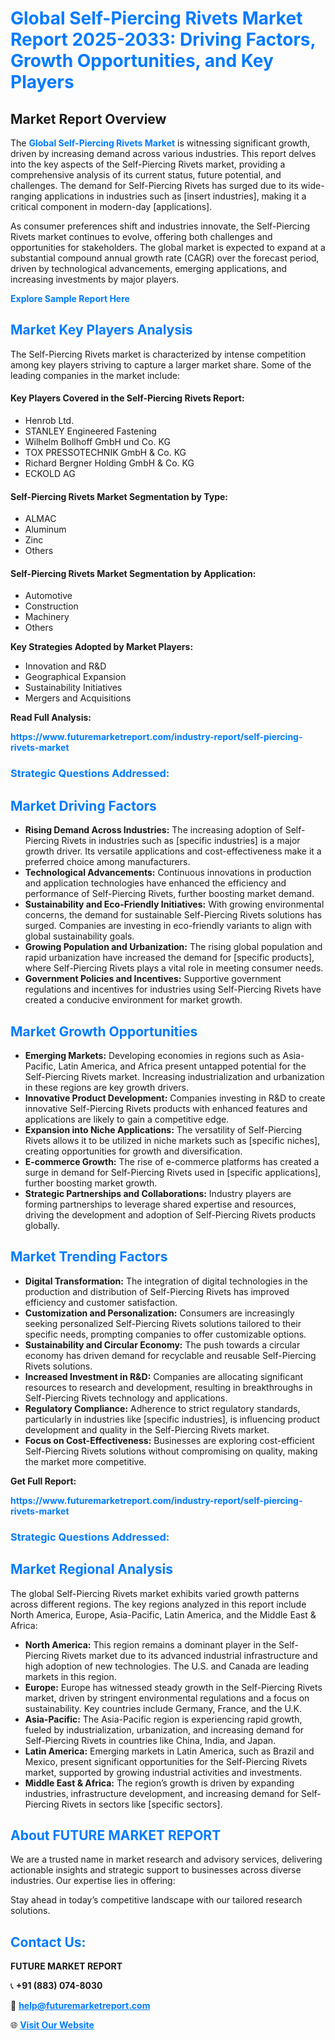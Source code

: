 <h1 style="color: #007BFF;">Global Self-Piercing Rivets Market Report 2025-2033: Driving Factors, Growth Opportunities, and Key Players</h1>

<section id="overview">
<h2>Market Report Overview</h2>
<p>The <a href="https://www.futuremarketreport.com/industry-report/self-piercing-rivets-market" style="color: #007BFF; text-decoration: none;"><strong>Global Self-Piercing Rivets Market</strong></a> is witnessing significant growth, driven by increasing demand across various industries. This report delves into the key aspects of the Self-Piercing Rivets market, providing a comprehensive analysis of its current status, future potential, and challenges. The demand for Self-Piercing Rivets has surged due to its wide-ranging applications in industries such as [insert industries], making it a critical component in modern-day [applications].</p>
<p>As consumer preferences shift and industries innovate, the Self-Piercing Rivets market continues to evolve, offering both challenges and opportunities for stakeholders. The global market is expected to expand at a substantial compound annual growth rate (CAGR) over the forecast period, driven by technological advancements, emerging applications, and increasing investments by major players.</p>
</section>

<section id="overview">
<p><a href="https://www.futuremarketreport.com/request-sample/reportId=55463" style="color: #007BFF; text-decoration: none;"><strong>Explore Sample Report Here</strong></a></p>
</section>

<section id="key-players">
<h2 style="color: #007BFF;">Market Key Players Analysis</h2>
<p>The Self-Piercing Rivets market is characterized by intense competition among key players striving to capture a larger market share. Some of the leading companies in the market include:</p>
<h4>Key Players Covered in the Self-Piercing Rivets Report:</h4>
<ul><li>Henrob Ltd.</li><li>STANLEY Engineered Fastening</li><li>Wilhelm Bollhoff GmbH und Co. KG</li><li>TOX PRESSOTECHNIK GmbH &amp; Co. KG</li><li>Richard Bergner Holding GmbH &amp; Co. KG</li><li>ECKOLD AG</li></ul>
<h4>Self-Piercing Rivets Market Segmentation by Type:</h4>
<ul><li>ALMAC</li><li>Aluminum</li><li>Zinc</li><li>Others</li></ul>

<h4>Self-Piercing Rivets Market Segmentation by Application:</h4>
<ul><li>Automotive</li><li>Construction</li><li>Machinery</li><li>Others</li></ul>
<p><strong>Key Strategies Adopted by Market Players:</strong></p>
<ul>
<li>Innovation and R&D</li>
<li>Geographical Expansion</li>
<li>Sustainability Initiatives</li>
<li>Mergers and Acquisitions</li>
</ul>
</section>

<section>
<p><strong>Read Full Analysis: </strong></p><a href="https://www.futuremarketreport.com/industry-report/self-piercing-rivets-market" style="color: #007BFF; text-decoration: none;"><strong>https://www.futuremarketreport.com/industry-report/self-piercing-rivets-market</strong></a>
<h3 style="color: #007BFF;">Strategic Questions Addressed:</h3>
</section>

<section id="driving-factors">
<h2 style="color: #007BFF;">Market Driving Factors</h2>
<ul>
<li><strong>Rising Demand Across Industries:</strong> The increasing adoption of Self-Piercing Rivets in industries such as [specific industries] is a major growth driver. Its versatile applications and cost-effectiveness make it a preferred choice among manufacturers.</li>
<li><strong>Technological Advancements:</strong> Continuous innovations in production and application technologies have enhanced the efficiency and performance of Self-Piercing Rivets, further boosting market demand.</li>
<li><strong>Sustainability and Eco-Friendly Initiatives:</strong> With growing environmental concerns, the demand for sustainable Self-Piercing Rivets solutions has surged. Companies are investing in eco-friendly variants to align with global sustainability goals.</li>
<li><strong>Growing Population and Urbanization:</strong> The rising global population and rapid urbanization have increased the demand for [specific products], where Self-Piercing Rivets plays a vital role in meeting consumer needs.</li>
<li><strong>Government Policies and Incentives:</strong> Supportive government regulations and incentives for industries using Self-Piercing Rivets have created a conducive environment for market growth.</li>
</ul>
</section>

<section id="growth-opportunities">
<h2 style="color: #007BFF;">Market Growth Opportunities</h2>
<ul>
<li><strong>Emerging Markets:</strong> Developing economies in regions such as Asia-Pacific, Latin America, and Africa present untapped potential for the Self-Piercing Rivets market. Increasing industrialization and urbanization in these regions are key growth drivers.</li>
<li><strong>Innovative Product Development:</strong> Companies investing in R&D to create innovative Self-Piercing Rivets products with enhanced features and applications are likely to gain a competitive edge.</li>
<li><strong>Expansion into Niche Applications:</strong> The versatility of Self-Piercing Rivets allows it to be utilized in niche markets such as [specific niches], creating opportunities for growth and diversification.</li>
<li><strong>E-commerce Growth:</strong> The rise of e-commerce platforms has created a surge in demand for Self-Piercing Rivets used in [specific applications], further boosting market growth.</li>
<li><strong>Strategic Partnerships and Collaborations:</strong> Industry players are forming partnerships to leverage shared expertise and resources, driving the development and adoption of Self-Piercing Rivets products globally.</li>
</ul>
</section>

<section id="trending-factors">
<h2 style="color: #007BFF;">Market Trending Factors</h2>
<ul>
<li><strong>Digital Transformation:</strong> The integration of digital technologies in the production and distribution of Self-Piercing Rivets has improved efficiency and customer satisfaction.</li>
<li><strong>Customization and Personalization:</strong> Consumers are increasingly seeking personalized Self-Piercing Rivets solutions tailored to their specific needs, prompting companies to offer customizable options.</li>
<li><strong>Sustainability and Circular Economy:</strong> The push towards a circular economy has driven demand for recyclable and reusable Self-Piercing Rivets solutions.</li>
<li><strong>Increased Investment in R&D:</strong> Companies are allocating significant resources to research and development, resulting in breakthroughs in Self-Piercing Rivets technology and applications.</li>
<li><strong>Regulatory Compliance:</strong> Adherence to strict regulatory standards, particularly in industries like [specific industries], is influencing product development and quality in the Self-Piercing Rivets market.</li>
<li><strong>Focus on Cost-Effectiveness:</strong> Businesses are exploring cost-efficient Self-Piercing Rivets solutions without compromising on quality, making the market more competitive.</li>
</ul>
</section>

<section>
<p><strong>Get Full Report: </strong></p><a href="https://www.futuremarketreport.com/industry-report/self-piercing-rivets-market" style="color: #007BFF; text-decoration: none;"><strong>https://www.futuremarketreport.com/industry-report/self-piercing-rivets-market</strong></a>
<h3 style="color: #007BFF;">Strategic Questions Addressed:</h3>
</section>


<section id="regional-analysis">
<h2 style="color: #007BFF;">Market Regional Analysis</h2>
<p>The global Self-Piercing Rivets market exhibits varied growth patterns across different regions. The key regions analyzed in this report include North America, Europe, Asia-Pacific, Latin America, and the Middle East & Africa:</p>
<ul>
<li><strong>North America:</strong> This region remains a dominant player in the Self-Piercing Rivets market due to its advanced industrial infrastructure and high adoption of new technologies. The U.S. and Canada are leading markets in this region.</li>
<li><strong>Europe:</strong> Europe has witnessed steady growth in the Self-Piercing Rivets market, driven by stringent environmental regulations and a focus on sustainability. Key countries include Germany, France, and the U.K.</li>
<li><strong>Asia-Pacific:</strong> The Asia-Pacific region is experiencing rapid growth, fueled by industrialization, urbanization, and increasing demand for Self-Piercing Rivets in countries like China, India, and Japan.</li>
<li><strong>Latin America:</strong> Emerging markets in Latin America, such as Brazil and Mexico, present significant opportunities for the Self-Piercing Rivets market, supported by growing industrial activities and investments.</li>
<li><strong>Middle East & Africa:</strong> The region’s growth is driven by expanding industries, infrastructure development, and increasing demand for Self-Piercing Rivets in sectors like [specific sectors].</li>
</ul>
</section>

<footer>
<h2 style="color: #007BFF;">About FUTURE MARKET REPORT</h2>
<p>We are a trusted name in market research and advisory services, delivering actionable insights and strategic support to businesses across diverse industries. Our expertise lies in offering:</p>

<p>Stay ahead in today’s competitive landscape with our tailored research solutions.</p>

<h2 style="color: #007BFF;">Contact Us:</h2>
<p><strong>FUTURE MARKET REPORT</strong></p>
<p>📞 <strong>+91 (883) 074-8030</strong></p>
<p>📧 <strong><a href="mailto:help@futuremarketreport.com" style="color: #007BFF;">help@futuremarketreport.com</a></strong></p>
<p>🌐 <strong><a href="https://www.futuremarketreport.com/" style="color: #007BFF;">Visit Our Website</a></strong></p>
</footer>